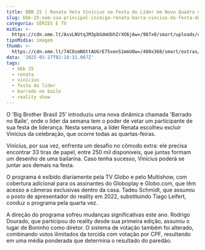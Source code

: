 ```yaml
---
title: BBB 25 | Renata Veta Vinícius na Festa do Líder em Novo Quadro do Reality
slug: bbb-25-sem-sua-principal-inimiga-renata-barra-vincius-da-festa-do-lder
categoria: SÉRIES E TV
midia: >-
  https://cdn.ome.lt/AsvLNVtqJM3pbGdmUbhZrXO6jAw=/987x0/smart/uploads/conteudo/fotos/bbb25-vinicius-barrado-festa.jpg
tipoMidia: imagem
thumb: >-
  https://cdn.ome.lt/74C8smNGttAUGrE75xenS1mmUOw=/480x360/smart/extras/conteudos/bbb25-vinicius-barrado-festa-peq.jpg
data: '2025-03-27T02:18:31.087Z'
tags:
  - bbb 25
  - renata
  - vinícius
  - festa do líder
  - barrado no baile
  - reality show
---
```


O 'Big Brother Brasil 25' introduziu uma nova dinâmica chamada 'Barrado no Baile', onde o líder da semana tem o poder de vetar um participante de sua festa de liderança. Nesta semana, a líder Renata escolheu excluir Vinícius da celebração, que ocorre todas as quartas-feiras.

Vinícius, por sua vez, enfrenta um desafio no cômodo extra: ele precisa encontrar 33 tiras de papel, entre 250 mil disponíveis, que juntas formam um desenho de uma bailarina. Caso tenha sucesso, Vinícius poderá se juntar aos demais na festa.

O programa é exibido diariamente pela TV Globo e pelo Multishow, com cobertura adicional para os assinantes do Globoplay e Globo.com, que têm acesso a câmeras exclusivas dentro da casa. Tadeu Schmidt, que assumiu o posto de apresentador do reality em 2022, substituindo Tiago Leifert, conduz o programa pela quarta vez.

A direção do programa sofreu mudanças significativas este ano. Rodrigo Dourado, que participou do reality desde sua primeira edição, assumiu o lugar de Boninho como diretor. O sistema de votação também foi alterado, combinando votos ilimitados da torcida com votação por CPF, resultando em uma média ponderada que determina o resultado do paredão.
